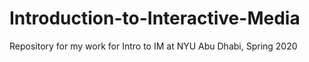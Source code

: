 # Introduction-to-Interactive-Media
Repository for my work for Intro to IM at NYU Abu Dhabi, Spring 2020
